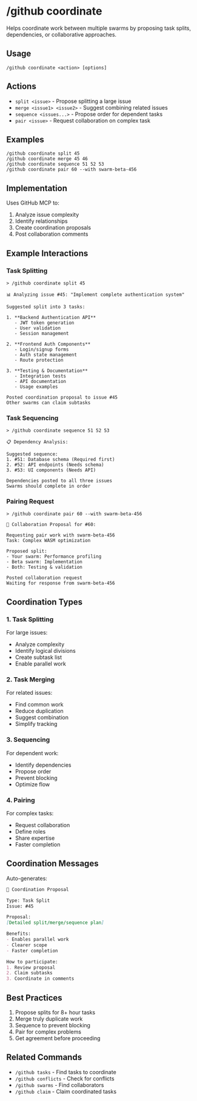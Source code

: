 # /github coordinate

Helps coordinate work between multiple swarms by proposing task splits, dependencies, or collaborative approaches.

## Usage

```
/github coordinate <action> [options]
```

## Actions

- `split <issue>` - Propose splitting a large issue
- `merge <issue1> <issue2>` - Suggest combining related issues
- `sequence <issues...>` - Propose order for dependent tasks
- `pair <issue>` - Request collaboration on complex task

## Examples

```
/github coordinate split 45
/github coordinate merge 45 46
/github coordinate sequence 51 52 53
/github coordinate pair 60 --with swarm-beta-456
```

## Implementation

Uses GitHub MCP to:
1. Analyze issue complexity
2. Identify relationships
3. Create coordination proposals
4. Post collaboration comments

## Example Interactions

### Task Splitting
```
> /github coordinate split 45

📊 Analyzing issue #45: "Implement complete authentication system"

Suggested split into 3 tasks:

1. **Backend Authentication API**
   - JWT token generation
   - User validation
   - Session management
   
2. **Frontend Auth Components**  
   - Login/signup forms
   - Auth state management
   - Route protection
   
3. **Testing & Documentation**
   - Integration tests
   - API documentation
   - Usage examples

Posted coordination proposal to issue #45
Other swarms can claim subtasks
```

### Task Sequencing
```
> /github coordinate sequence 51 52 53

📋 Dependency Analysis:

Suggested sequence:
1. #51: Database schema (Required first)
2. #52: API endpoints (Needs schema)  
3. #53: UI components (Needs API)

Dependencies posted to all three issues
Swarms should complete in order
```

### Pairing Request
```
> /github coordinate pair 60 --with swarm-beta-456

🤝 Collaboration Proposal for #60:

Requesting pair work with swarm-beta-456
Task: Complex WASM optimization

Proposed split:
- Your swarm: Performance profiling
- Beta swarm: Implementation
- Both: Testing & validation

Posted collaboration request
Waiting for response from swarm-beta-456
```

## Coordination Types

### 1. Task Splitting
For large issues:
- Analyze complexity
- Identify logical divisions
- Create subtask list
- Enable parallel work

### 2. Task Merging
For related issues:
- Find common work
- Reduce duplication
- Suggest combination
- Simplify tracking

### 3. Sequencing
For dependent work:
- Identify dependencies
- Propose order
- Prevent blocking
- Optimize flow

### 4. Pairing
For complex tasks:
- Request collaboration
- Define roles
- Share expertise
- Faster completion

## Coordination Messages

Auto-generates:
```markdown
🤝 Coordination Proposal

Type: Task Split
Issue: #45

Proposal:
[Detailed split/merge/sequence plan]

Benefits:
- Enables parallel work
- Clearer scope
- Faster completion

How to participate:
1. Review proposal
2. Claim subtasks
3. Coordinate in comments
```

## Best Practices

1. Propose splits for 8+ hour tasks
2. Merge truly duplicate work
3. Sequence to prevent blocking
4. Pair for complex problems
5. Get agreement before proceeding

## Related Commands

- `/github tasks` - Find tasks to coordinate
- `/github conflicts` - Check for conflicts
- `/github swarms` - Find collaborators
- `/github claim` - Claim coordinated tasks